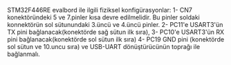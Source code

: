 STM32F446RE evalbord ile ilgili fiziksel konfigürasyonlar:
1- CN7 konektöründeki 5 ve 7.pinler kısa devre edilmelidir. Bu pinler soldaki konnektörün sol sütunundaki 3.üncü ve 4.üncü
pinler.
2- PC11'e USART3'ün TX pini bağlanacak(konektörde sağ sütun ilk sıra), 
3- PC10'e USART3'ün RX pini bağlanacak(konektörde sol sütun ilk sıra)
4- PC19 GND pini (konektörde sol sütun ve 10.uncu sıra) ve USB-UART dönüştürücünün toprağı ile bağlanmalı.

